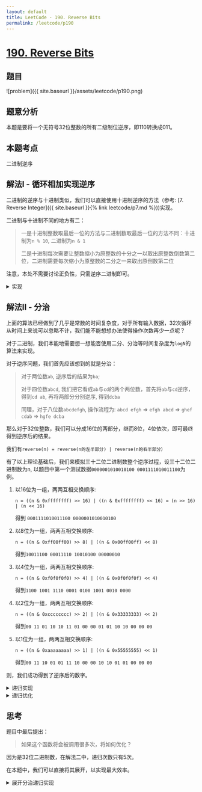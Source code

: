 ```yaml
---
layout: default
title: LeetCode - 190. Reverse Bits
permalink: /leetcode/p190
---
```

# [190. Reverse Bits](https://leetcode.com/problems/reverse-bits/)

## 题目
![problem]({{ site.baseurl }}/assets/leetcode/p190.png)

## 题意分析
本题是要将一个无符号32位整数的所有二级制位逆序，即110转换成011。

## 本题考点
二进制逆序

## 解法I - 循环相加实现逆序
二进制的逆序与十进制类似，我们可以直接使用十进制逆序的方法（参考: [7. Reverse Integer]({{ site.baseurl }}{% link leetcode/p7.md %}))实现。

二进制与十进制不同的地方有二：

> 一是十进制整数取最后一位的方法与二进制数取最后一位的方法不同：十进制为`n % 10`, 二进制为`n & 1`
> 
> 二是十进制每次需要让整数缩小为原整数的十分之一以取出原整数倒数第二位，二进制需要每次缩小为原整数的二分之一来取出原倒数第二位

注意，本处不需要讨论正负性，只需逆序二进制即可。

<details markdown="1">
<summary>实现</summary>

时间复杂度`O(k)`，空间复杂度`O(1)`，其中k为原整数二进制的位数, 本题`k = 32`
```java
public class Solution {
  // you need treat n as an unsigned value
  public int reverseBits(int n) {
    int reversed = 0;

    for (int i = 0; i < 32; i++) {
      // 我们使用n & 1来获取二进制数的最后一位
      reversed = (reversed << 1) + (n & 1);
      n >>= 1;
    }

    return reversed;
  }
}
```
</details>

## 解法II - 分治
上面的算法已经做到了几乎是常数的时间复杂度，对于所有输入数据，32次循环从时间上来说可以忽略不计，我们能不能想想办法使得操作次数再少一点呢？

对于二进制，我们本能地需要想一想能否使用二分、分治等时间复杂度为`logN`的算法来实现。

对于逆序问题，我们首先应该想到的就是分治：

> 对于两位数`ab`, 逆序后的结果为`ba`;
>
> 对于四位数`abcd`, 我们把它看成`ab`与`cd`的两个两位数，首先将`ab`与`cd`逆序，得到`cd ab`, 再将两部分分别逆序, 得到`dcba`
>
> 同理，对于八位数`abcdefgh`, 操作流程为: `abcd efgh` => `efgh abcd` => `ghef cdab` => `hgfe dcba`

那么对于32位整数，我们可以分成16位的两部分，继而8位，4位依次，即可最终得到逆序后的结果。

我们有`reverse(n) = reverse(n的左半部分) | reverse(n的右半部分）`

有了以上理论基础后，我们来模拟三十二位二进制数整个逆序过程，设三十二位二进制数为n, 以题目中第一个测试数据`0000001010010100 0001111010011100`为例。

1. 以16位为一组，两两互相交换顺序: 
    
    `n = ((n & 0xffffffff) >> 16) | ((n & 0xffffffff) << 16) = (n >> 16) | (n << 16)`
    
    得到 `0001111010011100 0000001010010100`
2. 以8位为一组，两两互相交换顺序: 

    `n = ((n & 0xff00ff00) >> 8) | ((n & 0x00ff00ff) << 8)`
    
    得到`10011100 00011110 10010100 00000010`
3. 以4位为一组，两两互相交换顺序: 

    `n = ((n & 0xf0f0f0f0) >> 4) | ((n & 0x0f0f0f0f) << 4)`
    
    得到`1100 1001 1110 0001 0100 1001 0010 0000`
4. 以2位为一组，两两互相交换顺序: 

    `n = ((n & 0xcccccccc) >> 2) | ((n & 0x33333333) << 2)`
    
    得到`00 11 01 10 10 11 01 00 00 01 01 10 10 00 00 00`
5. 以1位为一组，两两互相交换顺序:
    
    `n = ((n & 0xaaaaaaaa) >> 1) | ((n & 0x55555555) << 1)`
    
    得到`00 11 10 01 01 11 10 00 00 10 10 01 01 00 00 00`

则，我们成功得到了逆序后的数字。

<details markdown="1">
<summary>递归实现</summary>

整体时间复杂度为`O(log2(k))`，远优于之前`O(k)`的循环法；空间复杂度O(k)， 其中k为二进制的位数
```java
public class Solution {
  private int[] leftMask = { 0, 0xaaaaaaaa, 0xcccccccc, 0xf0f0f0f0, 0xff00ff00, 0xffffffff };
  private int[] rightMask = { 0, 0x55555555, 0x33333333, 0x0f0f0f0f, 0x00ff00ff, 0xffffffff };

  // you need treat n as an unsigned value
  public int reverseBits(int n) {
    return reverse(n, 5);
  }

  private int reverse(int n, int level) {
    if (level == 0) {
      return n;
    }
    
    // 这里我们需要用unsigned right shift - >>> 
    // 来避免signed right shift >> 在右移负数时使用1作为开头位数的填充符
    
    int leftPart = (n & leftMask[level]) >>> (1 << level - 1);
    int rightPart = (n & rightMask[level]) << (1 << level - 1);

    return reverse(leftPart, level - 1) | reverse(rightPart, level - 1);
  }
}
```
</details>

<details markdown="1">
<summary>递归优化</summary>

我们在递归时，可以将左半部分与右半部分先拼在一起，这样就不用使用两个递归了。
```java
public class Solution {
  private int[] leftMask = { 0, 0xaaaaaaaa, 0xcccccccc, 0xf0f0f0f0, 0xff00ff00, 0xffffffff };
  private int[] rightMask = { 0, 0x55555555, 0x33333333, 0x0f0f0f0f, 0x00ff00ff, 0xffffffff };

  // you need treat n as an unsigned value
  public int reverseBits(int n) {
    return reverse(n, 5);
  }

  private int reverse(int n, int level) {
    if (level == 0) {
      return n;
    }
    
    int leftPart = (n & leftMask[level]) >>> (1 << level - 1);
    int rightPart = (n & rightMask[level]) << (1 << level - 1);

    return reverse(leftPart | rightPart, level - 1);
  }
}
```
</details>

## 思考
题目中最后提出：

> 如果这个函数将会被调用很多次，将如何优化？

因为是32位二进制数，在解法二中，递归次数只有5次。

在本题中，我们可以直接将其展开，以实现最大效率。


<details markdown="1">
<summary>展开分治递归实现</summary>

```java
public class Solution {
  // you need treat n as an unsigned value
  public int reverseBits(int n) {
    n = ((n >>> 16) | (n << 16));
    n = ((n & 0xff00ff00) >>> 8) | ((n & 0x00ff00ff) << 8);
    n = ((n & 0xf0f0f0f0) >>> 4) | ((n & 0x0f0f0f0f) << 4);
    n = ((n & 0xcccccccc) >>> 2) | ((n & 0x33333333) << 2);
    n = ((n & 0xaaaaaaaa) >>> 1) | ((n & 0x55555555) << 1);
    return n;
  }
}
```
</details>
